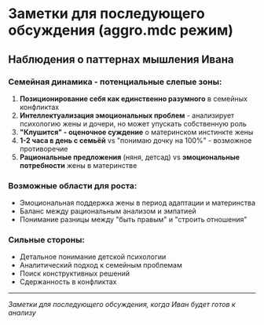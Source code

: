 # Заметки для последующего обсуждения (aggro.mdc режим)

## Наблюдения о паттернах мышления Ивана

### Семейная динамика - потенциальные слепые зоны:
1. **Позиционирование себя как единственно разумного** в семейных конфликтах
2. **Интеллектуализация эмоциональных проблем** - анализирует психологию жены и дочери, но может упускать собственную роль
3. **"Клушится" - оценочное суждение** о материнском инстинкте жены
4. **1-2 часа в день с семьёй** vs "понимаю дочку на 100%" - возможное противоречие
5. **Рациональные предложения** (няня, детсад) vs **эмоциональные потребности** жены в материнстве

### Возможные области для роста:
- Эмоциональная поддержка жены в период адаптации и материнства
- Баланс между рациональным анализом и эмпатией
- Понимание разницы между "быть правым" и "строить отношения"

### Сильные стороны:
- Детальное понимание детской психологии
- Аналитический подход к семейным проблемам  
- Поиск конструктивных решений
- Сдержанность в конфликтах

---
*Заметки для последующего обсуждения, когда Иван будет готов к анализу*